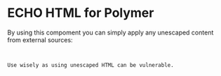 # ECHO HTML for Polymer

By using this compoment you can simply apply any unescaped content from external sources:

```<echo-html html$={{external.unescapted.html.source}}></echo-html>


Use wisely as using unescaped HTML can be vulnerable.